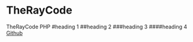 # TheRayCode
TheRayCode PHP 
#heading 1
##heading 2
###heading 3
####heading 4
[Github](https://www.TheRayCode.com)
